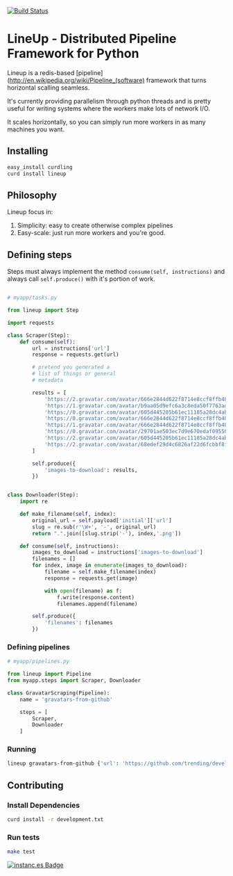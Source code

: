 [![Build Status](https://travis-ci.org/gabrielfalcao/lineup.png)](https://travis-ci.org/gabrielfalcao/lineup)
# LineUp - Distributed Pipeline Framework for Python

Lineup is a redis-based
[pipeline](http://en.wikipedia.org/wiki/Pipeline_(software) framework
that turns horizontal scalling seamless.

It's currently providing parallelism through python threads and is
pretty useful for writing systems where the workers make lots of
network I/O.

It scales horizontally, so you can simply run more workers in as many
machines you want.

## Installing

```bash
easy_install curdling
curd install lineup
```

## Philosophy

Lineup focus in:

1. Simplicity: easy to create otherwise complex pipelines
2. Easy-scale: just run more workers and you're good.

## Defining steps

Steps must always implement the method `consume(self, instructions)` and
always call `self.produce()` with it's portion of work.

```python

# myapp/tasks.py

from lineup import Step

import requests

class Scraper(Step):
    def consume(self):
        url = instructions['url']
        response = requests.get(url)

        # pretend you generated a
        # list of things or general
        # metadata

        results = [
            'https://2.gravatar.com/avatar/666e2844d622f8714e8ccf8ffb48a47c'
            'https://1.gravatar.com/avatar/b9aa05d9efc6a3c8eda50f7763ad0715'
            'https://0.gravatar.com/avatar/605d445205b61ec11185a28dc4ab9323'
            'https://0.gravatar.com/avatar/666e2844d622f8714e8ccf8ffb48a47c'
            'https://1.gravatar.com/avatar/666e2844d622f8714e8ccf8ffb48a47c'
            'https://0.gravatar.com/avatar/29701ae503ec7d9e670edaf095503067'
            'https://2.gravatar.com/avatar/605d445205b61ec11185a28dc4ab9323'
            'https://2.gravatar.com/avatar/68edef29d4c6826af22d6fcbbf8f1084'
        ]

        self.produce({
            'images-to-download': results,
        })


class Downloader(Step):
    import re

    def make_filename(self, index):
        original_url = self.payload['initial']['url']
        slug = re.sub(r'\W+', '-', original_url)
        return ".".join([slug.strip('-'), index,'.png'])

    def consume(self, instructions):
        images_to_download = instructions['images-to-download']
        filenames = []
        for index, image in enumerate(images_to_download):
            filename = self.make_filename(index)
            response = requests.get(image)

            with open(filename) as f:
                f.write(response.content)
                filenames.append(filename)

        self.produce({
            'filenames': filenames
        })
```

### Defining pipelines


```python
# myapp/pipelines.py

from lineup import Pipeline
from myapp.steps import Scraper, Downloader

class GravatarScraping(Pipeline):
    name = 'gravatars-from-github'

    steps = [
        Scraper,
        Downloader
    ]

```

### Running

```bash
lineup gravatars-from-github {'url': 'https://github.com/trending/developers'}
```


## Contributing

### Install Dependencies


```bash
curd install -r development.txt
```

### Run tests


```bash
make test
```

[![instanc.es Badge](https://instanc.es/bin/gabrielfalcao/lineup.png)](http://instanc.es)
